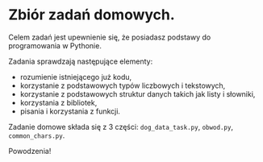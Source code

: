 # Zbiór zadań domowych.

Celem zadań jest upewnienie się, że posiadasz podstawy do programowania w Pythonie.


Zadania sprawdzają następujące elementy:
 * rozumienie istniejącego już kodu,
 * korzystanie z podstawowych typów liczbowych i tekstowych,
 * korzystanie z podstawowych struktur danych takich jak listy i słowniki,
 * korzystania z bibliotek,
 * pisania i korzystania z funkcji.

Zadanie domowe składa się z 3 części: `dog_data_task.py`, `obwod.py`, `common_chars.py`.


Powodzenia!

